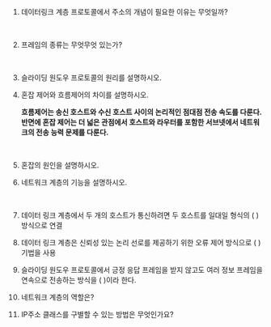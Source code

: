 1. 데이터링크 계층 프로토콜에서 주소의 개념이 필요한 이유는 무엇일까?

   ​

2. 프레임의 종류는 무엇무엇 있는가?

   ​

3. 슬라이딩 원도우 프로토콜의 원리를 설명하시오.
   ​

4. 혼잡 제어와 흐름제어의 차이를 설명하시오.

   **흐름제어는 송신 호스트와 수신 호스트 사이의 논리적인 점대점 전송 속도를 다룬다. 반면에 혼잡 제어는 더 넓은 관점에서 호스트와 라우터를 포함한 서브넷에서 네트워크의 전송 능력 문제를 다룬다.**

   ​

5. 혼잡의 원인을 설명하시오.
   ​

6. 네트워크 계층의 기능을 설명하시오.

   ​

7. 데이터 링크 계층에서 두 개의 호스트가 통신하려면 두 호스트를 일대일 형식의 (    )방식으로 연결

8. 데이터 링크 계층은 신뢰성 있는 논리 선로를 제공하기 위한 오류 제어 방식으로 (     ) 기법을 사용

9. 슬라이딩 원도우 프로토콜에서 긍정 응답 프레임을 받지 않고도 여러 정보 프레임을 연속으로 전송하는 방식을 (    )이라 한다.

10. 네트워크 계층의 역할은?

11. IP주소 클래스를 구별할 수 있는 방법은 무엇인가요?